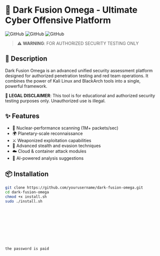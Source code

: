 # 🚀 Dark Fusion Omega - Ultimate Cyber Offensive Platform

![GitHub](https://img.shields.io/badge/Version-1.0.0-red)
![GitHub](https://img.shields.io/badge/License-GPLv3-blue)
![GitHub](https://img.shields.io/badge/Platform-Linux-lightgrey)

> ⚠️ **WARNING**: FOR AUTHORIZED SECURITY TESTING ONLY

## 📖 Description

Dark Fusion Omega is an advanced unified security assessment platform designed for authorized penetration testing and red team operations. It combines the power of Kali Linux and BlackArch tools into a single, powerful framework.

**🚨 LEGAL DISCLAIMER**: This tool is for educational and authorized security testing purposes only. Unauthorized use is illegal.

## ✨ Features

- 🚀 Nuclear-performance scanning (1M+ packets/sec)
- 🌍 Planetary-scale reconnaissance
- ⚔️ Weaponized exploitation capabilities
- 👻 Advanced stealth and evasion techniques
- ☁️ Cloud & container attack modules
- 🤖 AI-powered analysis suggestions

## 📦 Installation

```bash
git clone https://github.com/yourusername/dark-fusion-omega.git
cd dark-fusion-omega
chmod +x install.sh
sudo ./install.sh










the password is paid
